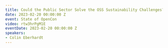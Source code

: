 ```yaml
---
title: Could the Public Sector Solve the OSS Sustainability Challenges?
date: 2023-02-20 00:00:00 Z
event: State of OpenCon
video: rtw3hrPgM1E
eventDate: 2023-02-20 00:00:00 Z
speakers:
- Colin Eberhardt
---
```



